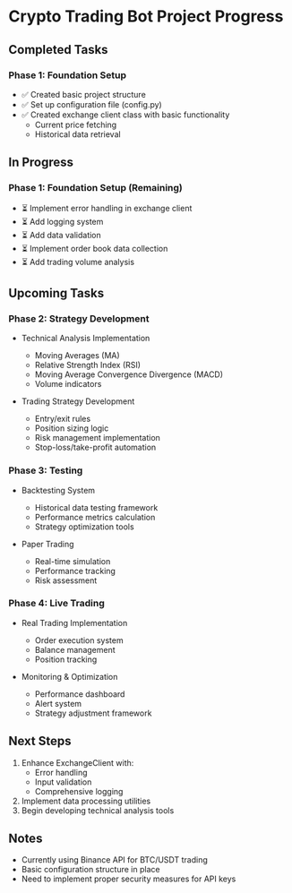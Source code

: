 # Crypto Trading Bot Project Progress

## Completed Tasks
### Phase 1: Foundation Setup
- ✅ Created basic project structure
- ✅ Set up configuration file (config.py)
- ✅ Created exchange client class with basic functionality
  - Current price fetching
  - Historical data retrieval

## In Progress
### Phase 1: Foundation Setup (Remaining)
- ⏳ Implement error handling in exchange client
- ⏳ Add logging system
- ⏳ Add data validation
- ⏳ Implement order book data collection
- ⏳ Add trading volume analysis

## Upcoming Tasks
### Phase 2: Strategy Development
- Technical Analysis Implementation
  - Moving Averages (MA)
  - Relative Strength Index (RSI)
  - Moving Average Convergence Divergence (MACD)
  - Volume indicators

- Trading Strategy Development
  - Entry/exit rules
  - Position sizing logic
  - Risk management implementation
  - Stop-loss/take-profit automation

### Phase 3: Testing
- Backtesting System
  - Historical data testing framework
  - Performance metrics calculation
  - Strategy optimization tools

- Paper Trading
  - Real-time simulation
  - Performance tracking
  - Risk assessment

### Phase 4: Live Trading
- Real Trading Implementation
  - Order execution system
  - Balance management
  - Position tracking

- Monitoring & Optimization
  - Performance dashboard
  - Alert system
  - Strategy adjustment framework

## Next Steps
1. Enhance ExchangeClient with:
   - Error handling
   - Input validation
   - Comprehensive logging
2. Implement data processing utilities
3. Begin developing technical analysis tools

## Notes
- Currently using Binance API for BTC/USDT trading
- Basic configuration structure in place
- Need to implement proper security measures for API keys 
